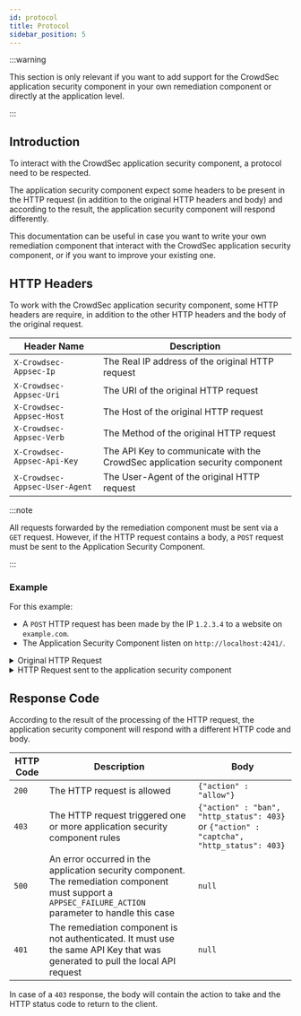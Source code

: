 ```yaml
---
id: protocol
title: Protocol
sidebar_position: 5
---
```


:::warning

This section is only relevant if you want to add support for the CrowdSec application security component in your own remediation component or directly at the application level.

:::

## Introduction

To interact with the CrowdSec application security component, a protocol need to be respected.

The application security component expect some headers to be present in the HTTP request (in addition to the original HTTP headers and body) and according to the result, the application security component will respond differently.

This documentation can be useful in case you want to write your own remediation component that interact with the CrowdSec application security component, or if you want to improve your existing one.

## HTTP Headers

To work with the CrowdSec application security component, some HTTP headers are require, in addition to the other HTTP headers and the body of the original request.

| Header Name                 | Description                                                                |
| --------------------------- | -------------------------------------------------------------------------- |
| `X-Crowdsec-Appsec-Ip`      | The Real IP address of the original HTTP request                           |
| `X-Crowdsec-Appsec-Uri`     | The URI of the original HTTP request                                       |
| `X-Crowdsec-Appsec-Host`    | The Host of the original HTTP request                                      |
| `X-Crowdsec-Appsec-Verb`    | The Method of the original HTTP request                                    |
| `X-Crowdsec-Appsec-Api-Key` | The API Key to communicate with the CrowdSec application security component |
| `X-Crowdsec-Appsec-User-Agent`| The User-Agent of the original HTTP request                              |

:::note

All requests forwarded by the remediation component must be sent via a `GET` request. However, if the HTTP request contains a body, a `POST` request must be sent to the Application Security Component.

:::

### Example

For this example:

- A `POST` HTTP request has been made by the IP `1.2.3.4` to a website on `example.com`.
- The Application Security Component listen on `http://localhost:4241/`.

<details>
<summary>Original HTTP Request</summary>

```
POST /login HTTP/1.1
Host: example.com
User-Agent: Mozilla/5.0 (Windows NT 10.0; Win64; x64; rv:68.0) Gecko/20100101 Firefox/68.0
Accept: text/html,application/xhtml+xml,application/xml;q=0.9,*/*;q=0.8
Accept-Language: en-US,en;q=0.5
Accept-Encoding: gzip, deflate
Content-Type: application/x-www-form-urlencoded
Content-Length: 73
Connection: keep-alive
Upgrade-Insecure-Requests: 1

username=admin' OR '1'='1' -- &password=password

```

</details>

<details>
<summary>HTTP Request sent to the application security component</summary>

```
POST / HTTP/1.1
Host: localhost:4241
X-Crowdsec-Appsec-ip: 1.2.3.4
X-Crowdsec-Appsec-Uri: /login
X-Crowdsec-Appsec-Host: example.com
X-Crowdsec-Appsec-Verb: POST
X-Crowdsec-Appsec-Api-Key: <API_KEY>
X-Crowdsec-Appsec-User-Agent: Mozilla/5.0 (Windows NT 10.0; Win64; x64; rv:68.0) Gecko/20100101 Firefox/68.0
User-Agent: lua-resty-http/0.17.1 (Lua) ngx_lua/10026
Accept: text/html,application/xhtml+xml,application/xml;q=0.9,*/*;q=0.8
Accept-Language: en-US,en;q=0.5
Accept-Encoding: gzip, deflate
Content-Type: application/x-www-form-urlencoded
Content-Length: 73
Connection: keep-alive
Upgrade-Insecure-Requests: 1

username=admin' OR '1'='1' -- &password=password

```

</details>

## Response Code

According to the result of the processing of the HTTP request, the application security component will respond with a different HTTP code and body.

| HTTP Code | Description                                                                                                                                          | Body                                             |
| --------- | ---------------------------------------------------------------------------------------------------------------------------------------------------- | ------------------------------------------------ |
| `200`     | The HTTP request is allowed                                                                                                                          | `{"action" : "allow"}`                           |
| `403`     | The HTTP request triggered one or more application security component rules                                                                           | `{"action" : "ban", "http_status": 403}` or `{"action" : "captcha", "http_status": 403}` |
| `500`     | An error occurred in the application security component. The remediation component must support a `APPSEC_FAILURE_ACTION` parameter to handle this case | `null`                                           |
| `401`     | The remediation component is not authenticated. It must use the same API Key that was generated to pull the local API request                        | `null`                                           |

In case of a `403` response, the body will contain the action to take and the HTTP status code to return to the client.
